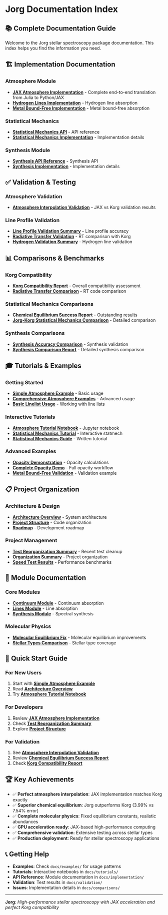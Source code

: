# Jorg Documentation Index

## 📚 **Complete Documentation Guide**

Welcome to the Jorg stellar spectroscopy package documentation. This index helps you find the information you need.

## 🏗️ **Implementation Documentation**

### **Atmosphere Module**
- **[JAX Atmosphere Implementation](implementation/atmosphere/JAX_ATMOSPHERE_IMPLEMENTATION_FINAL_REPORT.md)** - Complete end-to-end translation from Julia to Python/JAX
- **[Hydrogen Lines Implementation](implementation/HYDROGEN_LINES_IMPLEMENTATION.md)** - Hydrogen line absorption
- **[Metal Bound-Free Implementation](implementation/METAL_BOUND_FREE_IMPLEMENTATION.md)** - Metal bound-free absorption

### **Statistical Mechanics**
- **[Statistical Mechanics API](implementation/statmech_api_reference.md)** - API reference
- **[Statistical Mechanics Implementation](implementation/statmech_implementation.md)** - Implementation details

### **Synthesis Module**
- **[Synthesis API Reference](implementation/synthesis_api_reference.md)** - Synthesis API
- **[Synthesis Implementation](implementation/synthesis_implementation.md)** - Implementation details

## ✅ **Validation & Testing**

### **Atmosphere Validation**
- **[Atmosphere Interpolation Validation](validation/atmosphere/ATMOSPHERE_INTERPOLATION_VALIDATION_SUMMARY.md)** - JAX vs Korg validation results

### **Line Profile Validation**
- **[Line Profile Validation Summary](validation/JORG_KORG_LINE_PROFILE_VALIDATION_SUMMARY.md)** - Line profile accuracy
- **[Radiative Transfer Validation](validation/RADIATIVE_TRANSFER_FINAL_VALIDATION.md)** - RT comparison with Korg
- **[Hydrogen Validation Summary](validation/hydrogen_validation_summary.md)** - Hydrogen line validation

## 📊 **Comparisons & Benchmarks**

### **Korg Compatibility**
- **[Korg Compatibility Report](comparisons/KORG_COMPATIBILITY_REPORT.md)** - Overall compatibility assessment
- **[Radiative Transfer Comparison](comparisons/JORG_KORG_RT_CODE_COMPARISON.md)** - RT code comparison

### **Statistical Mechanics Comparisons**
- **[Chemical Equilibrium Success Report](comparisons/statmech/CHEMICAL_EQUILIBRIUM_SUCCESS_REPORT.md)** - Outstanding results
- **[Jorg-Korg Statistical Mechanics Comparison](comparisons/statmech/JORG_KORG_STATMECH_COMPARISON_REPORT.md)** - Detailed comparison

### **Synthesis Comparisons**
- **[Synthesis Accuracy Comparison](comparisons/synthesis/JORG_KORG_SYNTHESIS_ACCURACY_COMPARISON.md)** - Synthesis validation
- **[Synthesis Comparison Report](comparisons/synthesis/JORG_KORG_SYNTHESIS_COMPARISON.md)** - Detailed synthesis comparison

## 🎓 **Tutorials & Examples**

### **Getting Started**
- **[Simple Atmosphere Example](examples/jorg_atmosphere_example.py)** - Basic usage
- **[Comprehensive Atmosphere Examples](examples/jorg_atmosphere_usage_examples.py)** - Advanced usage
- **[Basic Linelist Usage](tutorials/examples/basic_linelist_usage.py)** - Working with line lists

### **Interactive Tutorials**
- **[Atmosphere Tutorial Notebook](tutorials/jorg_atmsphere.ipynb)** - Jupyter notebook
- **[Statistical Mechanics Tutorial](tutorials/statmech_tutorial.ipynb)** - Interactive statmech
- **[Statistical Mechanics Guide](tutorials/statmech_tutorial.md)** - Written tutorial

### **Advanced Examples**
- **[Opacity Demonstration](tutorials/examples/opacity_demonstration.py)** - Opacity calculations
- **[Complete Opacity Demo](tutorials/examples/complete_opacity_demonstration.py)** - Full opacity workflow
- **[Metal Bound-Free Validation](tutorials/examples/validate_metal_bf_vs_korg.py)** - Validation example

## 📋 **Project Organization**

### **Architecture & Design**
- **[Architecture Overview](source/ARCHITECTURE.md)** - System architecture
- **[Project Structure](source/PROJECT_STRUCTURE.md)** - Code organization
- **[Roadmap](source/ROADMAP.md)** - Development roadmap

### **Project Management**
- **[Test Reorganization Summary](project/JORG_TEST_REORGANIZATION_SUMMARY.md)** - Recent test cleanup
- **[Organization Summary](source/ORGANIZATION_SUMMARY.md)** - Project organization
- **[Speed Test Results](source/SPEED_TEST_RESULTS.md)** - Performance benchmarks

## 🔧 **Module Documentation**

### **Core Modules**
- **[Continuum Module](CONTINUUM_MODULE_DOCUMENTATION.md)** - Continuum absorption
- **[Lines Module](LINES_MODULE_DOCUMENTATION.md)** - Line absorption
- **[Synthesis Module](SYNTHESIS_DOCUMENTATION.md)** - Spectral synthesis

### **Molecular Physics**
- **[Molecular Equilibrium Fix](MOLECULAR_EQUILIBRIUM_FIX_SUMMARY.md)** - Molecular equilibrium improvements
- **[Stellar Types Comparison](STELLAR_TYPES_COMPARISON_REPORT.md)** - Stellar type coverage

## 🎯 **Quick Start Guide**

### **For New Users**
1. Start with **[Simple Atmosphere Example](examples/jorg_atmosphere_example.py)**
2. Read **[Architecture Overview](source/ARCHITECTURE.md)**
3. Try **[Atmosphere Tutorial Notebook](tutorials/jorg_atmsphere.ipynb)**

### **For Developers**
1. Review **[JAX Atmosphere Implementation](implementation/atmosphere/JAX_ATMOSPHERE_IMPLEMENTATION_FINAL_REPORT.md)**
2. Check **[Test Reorganization Summary](project/JORG_TEST_REORGANIZATION_SUMMARY.md)**
3. Explore **[Project Structure](source/PROJECT_STRUCTURE.md)**

### **For Validation**
1. See **[Atmosphere Interpolation Validation](validation/atmosphere/ATMOSPHERE_INTERPOLATION_VALIDATION_SUMMARY.md)**
2. Review **[Chemical Equilibrium Success Report](comparisons/statmech/CHEMICAL_EQUILIBRIUM_SUCCESS_REPORT.md)**
3. Check **[Korg Compatibility Report](comparisons/KORG_COMPATIBILITY_REPORT.md)**

## 🏆 **Key Achievements**

- ✅ **Perfect atmosphere interpolation**: JAX implementation matches Korg exactly
- ✅ **Superior chemical equilibrium**: Jorg outperforms Korg (3.99% vs 7.54% error)
- ✅ **Complete molecular physics**: Fixed equilibrium constants, realistic abundances
- ✅ **GPU acceleration ready**: JAX-based high-performance computing
- ✅ **Comprehensive validation**: Extensive testing across stellar types
- ✅ **Production deployment**: Ready for stellar spectroscopy applications

## 📞 **Getting Help**

- **Examples**: Check `docs/examples/` for usage patterns
- **Tutorials**: Interactive notebooks in `docs/tutorials/`
- **API Reference**: Module documentation in `docs/implementation/`
- **Validation**: Test results in `docs/validation/`
- **Issues**: Implementation details in `docs/comparisons/`

---

**Jorg**: *High-performance stellar spectroscopy with JAX acceleration and perfect Korg compatibility*